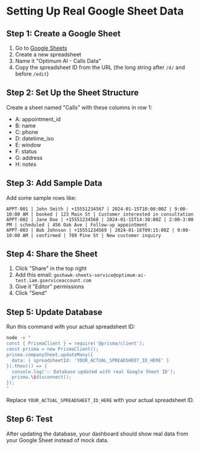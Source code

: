 # Setting Up Real Google Sheet Data

## Step 1: Create a Google Sheet

1. Go to [Google Sheets](https://sheets.google.com)
2. Create a new spreadsheet
3. Name it "Optimum AI - Calls Data"
4. Copy the spreadsheet ID from the URL (the long string after `/d/` and before `/edit`)

## Step 2: Set Up the Sheet Structure

Create a sheet named "Calls" with these columns in row 1:
- A: appointment_id
- B: name  
- C: phone
- D: datetime_iso
- E: window
- F: status
- G: address
- H: notes

## Step 3: Add Sample Data

Add some sample rows like:
```
APPT-001 | John Smith | +15551234567 | 2024-01-15T10:00:00Z | 9:00-10:00 AM | booked | 123 Main St | Customer interested in consultation
APPT-002 | Jane Doe | +15551234568 | 2024-01-15T14:30:00Z | 2:00-3:00 PM | scheduled | 456 Oak Ave | Follow-up appointment
APPT-003 | Bob Johnson | +15551234569 | 2024-01-16T09:15:00Z | 9:00-10:00 AM | confirmed | 789 Pine St | New customer inquiry
```

## Step 4: Share the Sheet

1. Click "Share" in the top right
2. Add this email: `goshawk-sheets-service@optimum-ai-test.iam.gserviceaccount.com`
3. Give it "Editor" permissions
4. Click "Send"

## Step 5: Update Database

Run this command with your actual spreadsheet ID:
```bash
node -e "
const { PrismaClient } = require('@prisma/client');
const prisma = new PrismaClient();
prisma.companySheet.updateMany({
  data: { spreadsheetId: 'YOUR_ACTUAL_SPREADSHEET_ID_HERE' }
}).then(() => {
  console.log('✅ Database updated with real Google Sheet ID');
  prisma.\$disconnect();
});
"
```

Replace `YOUR_ACTUAL_SPREADSHEET_ID_HERE` with your actual spreadsheet ID.

## Step 6: Test

After updating the database, your dashboard should show real data from your Google Sheet instead of mock data.
